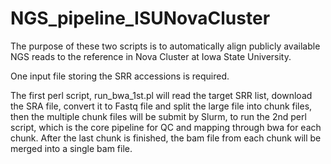 # NGS_pipeline_ISUNovaCluster
The purpose of these two scripts is to automatically align publicly available NGS reads to the reference in Nova Cluster at Iowa State University.

One input file storing the SRR accessions is required.

The first perl script, run_bwa_1st.pl will read the target SRR list, download the SRA file, convert it to Fastq file and split the large file into chunk files, then the multiple chunk files will be submit by Slurm, to run the 2nd perl script, which is the core pipeline for QC and mapping through bwa for each chunk. After the last chunk is finished, the bam file from each chunk will be merged into a single bam file.
